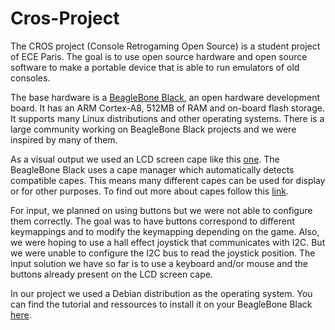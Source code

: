 # Cros-Project

The CROS project (Console Retrogaming Open Source) is a student project of ECE Paris. The goal is to use open source hardware and open source software to make a portable device that is able to run emulators of old consoles.

The base hardware is a [BeagleBone Black](http://beagleboard.org/black), an open hardware development board. It has an ARM Cortex-A8, 512MB of RAM and on-board flash storage. It supports many Linux distributions and other operating systems. There is a large community working on BeagleBone Black projects and we were inspired by many of them.

As a visual output we used an LCD screen cape like this [one](http://www.chipsee.com/product/evm/beagle/cs-bbb-exp50r.html). The BeagleBone Black uses a cape manager which automatically detects compatible capes. This means many different capes can be used for display or for other purposes. To find out more about capes follow this [link](http://beagleboard.org/cape).

For input, we planned on using buttons but we were not able to configure them correctly. The goal was to have buttons correspond to different keymappings and to modify the keymapping depending on the game. Also, we were hoping to use a hall effect joystick that communicates with I2C. But we were unable to configure the I2C bus to read the joystick position. The input solution we have so far is to use a keyboard and/or mouse and the buttons already present on the LCD screen cape.

In our project we used a Debian distribution as the operating system. You can find the tutorial and ressources to install it on your BeagleBone Black [here](http://beagleboard.org/latest-images).